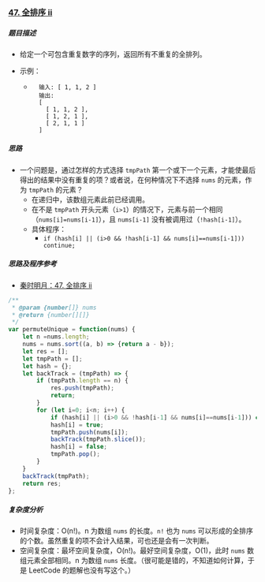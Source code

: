 ### [47. 全排序 ii](https://leetcode-cn.com/problems/permutations-ii/solution/)

##### 题目描述

* 给定一个可包含重复数字的序列，返回所有不重复的全排列。

* 示例：

    * ```example
        输入: [ 1, 1, 2 ]
        输出:
        [
          [ 1, 1, 2 ],
          [ 1, 2, 1 ],
          [ 2, 1, 1 ]
        ]
        ```



##### 思路

* 一个问题是，通过怎样的方式选择 `tmpPath` 第一个或下一个元素，才能使最后得出的结果中没有重复的项？或者说，在何种情况下不选择 `nums` 的元素，作为 `tmpPath` 的元素？
  * 在递归中，该数组元素此前已经调用。
  * 在不是 `tmpPath` 开头元素（`i>1`）的情况下，元素与前一个相同（`nums[i]=nums[i-1]`），且 `nums[i-1]` 没有被调用过（`!hash[i-1]`）。
  * 具体程序：
    * `if (hash[i] || (i>0 && !hash[i-1] && nums[i]==nums[i-1])) continue;`



##### 思路及程序参考

* [秦时明月：47. 全排序 ii](https://leetcode-cn.com/problems/permutations-ii/solution/47-quan-pai-lie-ii-by-alexer-660/)



```javascript
/**
 * @param {number[]} nums
 * @return {number[][]}
 */
var permuteUnique = function(nums) {
    let n =nums.length;
    nums = nums.sort((a, b) => {return a - b});
    let res = [];
    let tmpPath = [];
    let hash = {};
    let backTrack = (tmpPath) => {
        if (tmpPath.length == n) {
            res.push(tmpPath);
            return;
        }
        for (let i=0; i<n; i++) {
            if (hash[i] || (i>0 && !hash[i-1] && nums[i]==nums[i-1])) continue;
            hash[i] = true;
            tmpPath.push(nums[i]);
            backTrack(tmpPath.slice());
            hash[i] = false;
            tmpPath.pop();
        }
    }
    backTrack(tmpPath);
    return res;
};
```



##### 复杂度分析

* 时间复杂度：O(n!)。n 为数组 `nums` 的长度。`n!` 也为 `nums` 可以形成的全排序的个数。虽然重复的项不会计入结果，可也还是会有一次判断。
* 空间复杂度：最坏空间复杂度，O(n!)。最好空间复杂度，O(1)，此时 `nums` 数组元素全部相同。n 为数组 `nums` 长度。（很可能是错的，不知道如何计算，于是 LeetCode 的题解也没有写这个。）